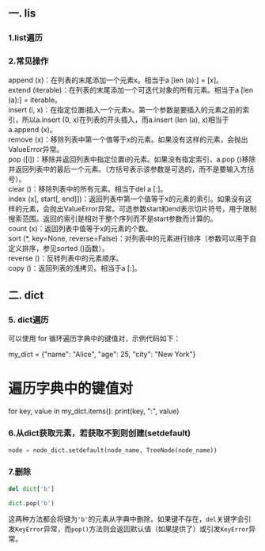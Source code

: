 ## 一. lis
### 1.list遍历

### 2.常见操作
append (x)：在列表的末尾添加一个元素x。相当于a [len (a):] = [x]。</br>
extend (iterable)：在列表的末尾添加一个可迭代对象的所有元素。相当于a [len (a):] = iterable。</br>
insert (i, x)：在指定位置i插入一个元素x。第一个参数是要插入的元素之前的索引，所以a.insert (0, x)在列表的开头插入，而a.insert (len (a), x)相当于a.append (x)。</br>
remove (x)：移除列表中第一个值等于x的元素。如果没有这样的元素，会抛出ValueError异常。</br>
pop ([i])：移除并返回列表中指定位置i的元素。如果没有指定索引，a.pop ()移除并返回列表中的最后一个元素。（方括号表示该参数是可选的，而不是要输入方括号）。</br>
clear ()：移除列表中的所有元素。相当于del a [:]。</br>
index (x[, start[, end]])：返回列表中第一个值等于x的元素的索引。如果没有这样的元素，会抛出ValueError异常。可选参数start和end表示切片符号，用于限制搜索范围。返回的索引是相对于整个序列而不是start参数而计算的。</br>
count (x)：返回列表中值等于x的元素的个数。</br>
sort (*, key=None, reverse=False)：对列表中的元素进行排序（参数可以用于自定义排序，参见sorted ()函数）。</br>
reverse ()：反转列表中的元素顺序。</br>
copy ()：返回列表的浅拷贝。相当于a [:]。</br>

## 二. dict
### 5. dict遍历
可以使用 for 循环遍历字典中的键值对，示例代码如下：

my_dict = {"name": "Alice", "age": 25, "city": "New York"}

# 遍历字典中的键值对
for key, value in my_dict.items():
    print(key, ":", value)
    
### 6.从dict获取元素，若获取不到则创建(setdefault)
```python
node = node_dict.setdefault(node_name, TreeNode(node_name))
```

### 7.删除
```python
del dict['b']

dict.pop('b')
```
这两种方法都会将键为`'b'`的元素从字典中删除。如果键不存在，`del`关键字会引发`KeyError`异常，而`pop()`方法则会返回默认值（如果提供了）或引发`KeyError`异常。
